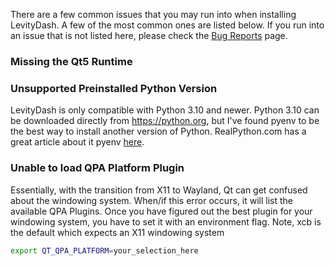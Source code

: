 
There are a few common issues that you may run into when installing LevityDash. A few of the most common ones are listed below. If you run into an issue that is not listed here, please check the [Bug Reports]() page.

### Missing the Qt5 Runtime



### Unsupported Preinstalled Python Version

LevityDash is only compatible with Python 3.10 and newer.  Python 3.10 can be downloaded directly from https://python.org, but
I've found pyenv to be the best way to install another version of Python. RealPython.com has a great article about it
pyenv [here](https://realpython.com/intro-to-pyenv/).

### Unable to load QPA Platform Plugin

Essentially, with the transition from X11 to Wayland, Qt can get confused about the windowing system. When/if this
error occurs, it will list the available QPA Plugins. Once you have figured out the best plugin for your windowing system,
you have to set it with an environment flag. Note, xcb is the default which expects an X11 windowing system

```bash
export QT_QPA_PLATFORM=your_selection_here
```